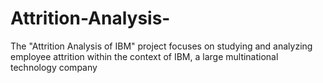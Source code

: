 # Attrition-Analysis-
The "Attrition Analysis of IBM" project focuses on studying and analyzing employee attrition within the context of IBM, a large multinational technology company
